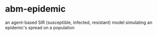 abm-epidemic
============

an agent-based SIR (susceptible, infected, resistant) model simulating an epidemic's spread on a population
